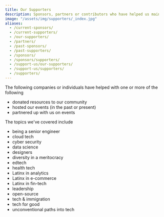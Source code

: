 ```yaml
---
title: Our Supporters
description: Sponsors, partners or contributors who have helped us maintain the largest Latinx in Tech community.
image: "/assets/img/supporters/_index.jpg"
aliases:
  - /current-sponsors/
  - /current-supporters/
  - /our-supporters/
  - /partners/
  - /past-sponsors/
  - /past-supporters/
  - /sponsors/
  - /sponsors/supporters/
  - /support-us/our-supporters/
  - /support-us/supporters/
  - /supporters/
---
```


The following companies or individuals have helped with one or more of the following

- donated resources to our community
- hosted our events (in the past or present)
- partnered up with us on events

The topics we've covered include

- being a senior engineer
- cloud tech
- cyber security
- data science
- designers
- diversity in a meritocracy
- edtech
- health tech
- Latinx in analytics
- Latinx in e-commerce
- Latinx in fin-tech
- leadership
- open-source
- tech & immigration
- tech for good
- unconventional paths into tech
